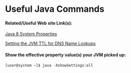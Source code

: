Useful Java Commands
===================

#### Related/Useful Web site Link(s):

[Java 8 System Properties](https://docs.oracle.com/javase/8/docs/api/java/lang/System.html)

[Setting the JVM TTL for DNS Name Lookups](http://docs.aws.amazon.com/sdk-for-java/v1/developer-guide/java-dg-jvm-ttl.html)


#### Show the effective property value(s) your JVM picked up:
```
[user@system ~]$ java -XshowSettings:all
```
